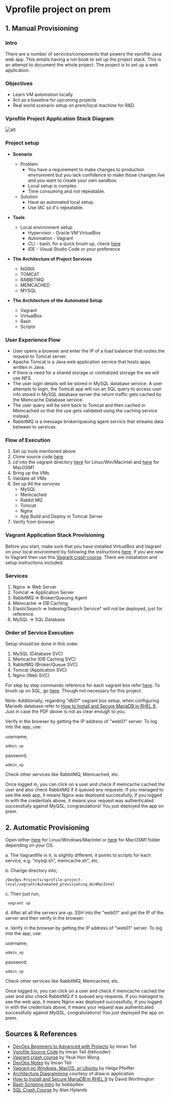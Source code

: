 # Vprofile project on prem
## 1. Manual Provisioning
### Intro

There are a number of services/components that powers the vprofile Java web app. This entails having a run book to set up the project stack. This is an attempt to document the whole project. The project is to set up a web application.

### Objectives

- Learn VM automation locally
- Act as a baseline for upcoming projects
- Real world scenario setup on prem/local machine for R&D.

### Vprofile Project Application Stack Diagram

![alt](project-diagram.png)
  
### Project setup

- **Scenario**
  - Problem 
    - You have a requirement to make changes to production environment but you lack confidence to make those changes live and you want to create your own sandbox.
    - Local setup is complex.
    - Time consuming and not repeatable.
  - Solution
    - Have an automated local setup.
    - Use IAC so it's repeatable.
  
- **Tools**
  - Local environment setup
    - Hypervisor - Oracle VM VirtualBox
    - Automation - Vagrant
    - CLI - bash, for a quick brush up, check [here](https://github.com/bobbyiliev/introduction-to-bash-scripting?tab=readme-ov-file)
    - IDE - Visual Studio Code or your preference
 
- **The Architecture of Project Services**
  - NGINX
  - TOMCAT
  - RABBITMQ
  - MEMCACHED
  - MYSQL
- **The Architecture of the Automated Setup**
  - Vagrant
  - VirtualBox
  - Bash
  - Scripts

### User Experience Flow

- User opens a browser and enter the IP of a load balancer that routes the request to Tomcat server.
- Apache Tomcat is a Java web application service that hosts apps written in Java.
- If there is need for a shared storage or centralized storage the we will use NFS.
- The user login details will be stored in MySQL database service. A user attempts to login, the Tomcat app will run an SQL query to access user info stored in MySQL database server the return traffic gets cached by the Memcache Database service.
- The user query will be sent back to Tomcat and then cached in Memcached so that the use gets validated using the caching service instead.
- RabbitMQ is a message broker/queuing agent service that streams data between to services.

### Flow of Execution

1. Set up tools mentioned above
2. Clone source code [here](https://github.com/hkhcoder/vprofile-project.git)
3. *cd* into the vagrant directory [here](/vprofile-local-env/vagrant/Manual_provisioning_WinMacIntel/) for Linux/Win/MacIntel and [here](/vprofile-local-env/vagrant/Manual_provisioning_MacOSM1/) for MacOSM1 
4. Bring up the VMs
5. Validate all VMs
6. Set up All the services
     - MySQL
     - Memcached
     - Rabbit MQ
     - Tomcat
     - Nginx
     - App Build and Deploy in Tomcat Server
7. Verify from browser

### Vagrant Application Stack Provisioning

Before you start, make sure that you have installed VirtualBox and Vagrant on your local environment by following the instructions [here](https://www.itu.dk/people/ropf/blog/vagrant_install.html). If you are new to Vagrant then use this [Vagrant crash course](https://gist.github.com/yeukhon/b35d94f4aa859a5477e4). There are installation and setup instructions included.

### Services

1. Nginx => Web Server
2. Tomcat => Application Server
3. RabbitMQ => Broker/Queuing Agent
4. Memcache => DB Caching
5. ElasticSearch => Indexing/Search Service* will not be deployed, just for reference.
6. MySQL => SQL Database

### Order of Service Execution
Setup should be done in this order.
1. MySQL (Database SVC)
2. Memcache (DB Caching SVC)
3. RabbitMQ (Broker/Queue SVC)
4. Tomcat (Application SVC)
5. Nginx (Web SVC)

For step by step commands reference for each vagrant box refer [here](./vagrant/Manual_provisioning_WinMacIntel/VprofileProjectSetupWindowsAndMacIntel.pdf). To brush up on SQL, go [here](https://sqlcrashcourse.com/). Though not necessary for this project.

Note: Additionally, regarding "db01" vagrant box setup, when configuring Mariadb database refer to [How to Install and Secure MariaDB in RHEL 9
](https://jumpcloud.com/blog/how-to-install-mariadb-rhel-9). Just in case the PDF above is not as clear enough to you.

Verify in the browser by getting the IP address of "web01" server. To log into the app, use:

username; 

    admin_vp

password;

    admin_vp

Check other services like RabbitMQ, Memcached, etc. 

Once logged in, you can click on a user and check if memcache cached the user and also check RabbitMQ if it queued any requests. If you managed to see the web app, it means Nginx was deployed successfully, if you logged in with the credentials above, it means your request was authenticated successfully against MyQSL, congratulations! You just deployed the app on prem.

## 2. Automatic Provisioning

Open either [here](/vprofile-local-env/vagrant/Automated_provisioning_WinMacIntel/) for Linux/Windows/MacIntel or [here](/vprofile-local-env/vagrant/Automated_provisioning_MacOSM1/) for MacOSM1 folder depending on your OS.

a. The Vagrantfile in it, is slightly different, it points to scripts for each service, e.g. "mysql.sh", memcache.sh", etc.

b. Change directory into;

    /DevOps-Projects/vprofile-project-local/vagrant/Automated_provisioning_WinMacIntel
c. Then just run;

     vagrant up

d. After all all the servers are up. SSH into the "web01" and get the IP of the server and then verify in the browser.

e. Verify in the browser by getting the IP address of "web01" server. 
   To log into the app, use:
   
   username;
  
    admin_vp

  password;
    
    admin_vp

  Check other services like RabbitMQ, Memcached, etc. 

Once logged in, you can click on a user and check if memcache cached the user and also check RabbitMQ if it queued any requests. If you managed to see the web app, it means Nginx was deployed successfully, if you logged in with the credentials above, it means your request was authenticated successfully against MyQSL, congratulations! You just deployed the app on prem.

## Sources & References
- [DevOps Beginners to Advanced with Projects](https://www.udemy.com/course/decodingdevops/?couponCode=LEADERSALE24A) by Imran Teli
- [Vprofile Source Code](https://github.com/hkhcoder/vprofile-project) by Imran Teli (hkhcoder)
- [Vagrant crash course](https://gist.github.com/yeukhon/b35d94f4aa859a5477e4) by Yeuk Hon Wong
- [DevOps Notes](https://visualpath.in/devopstutorials/devops) by Imran Teli
- [Vagrant on Windows, MacOS, or Ubuntu](https://www.itu.dk/people/ropf/blog/vagrant_install.html) by Helge Pfeiffer
- [Architecture Diagramming](https://www.drawio.com/) courtesy of draw.io application
- [How to Install and Secure MariaDB in RHEL 9](https://jumpcloud.com/blog/how-to-install-mariadb-rhel-9) by David Worthington
- [Bash Scripting Intro](https://github.com/bobbyiliev/introduction-to-bash-scripting?tab=readme-ov-file) by 
bobbyiliev
- [SQL Crash Course](https://sqlcrashcourse.com/) by Alan Hylands

  
